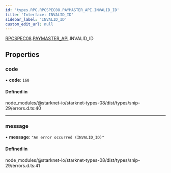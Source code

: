 ```yaml
---
id: 'types.RPC.RPCSPEC08.PAYMASTER_API.INVALID_ID'
title: 'Interface: INVALID_ID'
sidebar_label: 'INVALID_ID'
custom_edit_url: null
---
```


[RPCSPEC08](../namespaces/types.RPC.RPCSPEC08.md).[PAYMASTER_API](../namespaces/types.RPC.RPCSPEC08.PAYMASTER_API.md).INVALID_ID

## Properties

### code

• **code**: `160`

#### Defined in

node_modules/@starknet-io/starknet-types-08/dist/types/snip-29/errors.d.ts:40

---

### message

• **message**: `"An error occurred (INVALID_ID)"`

#### Defined in

node_modules/@starknet-io/starknet-types-08/dist/types/snip-29/errors.d.ts:41
